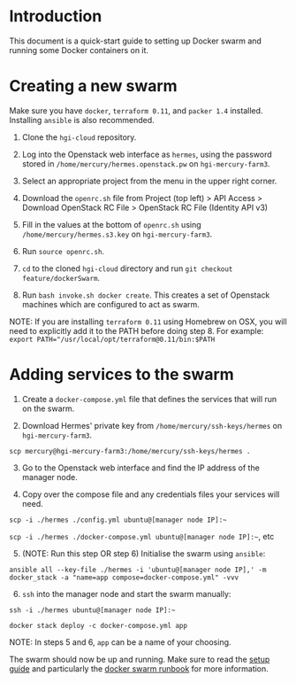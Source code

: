 # Introduction

This document is a quick-start guide to setting up Docker swarm and running some Docker containers on it.

# Creating a new swarm

Make sure you have `docker`, `terraform 0.11`, and `packer 1.4` installed. Installing `ansible` is also recommended. 

1. Clone the `hgi-cloud` repository. 

2. Log into the Openstack web interface as `hermes`, using the password stored in `/home/mercury/hermes.openstack.pw` on `hgi-mercury-farm3`.

3. Select an appropriate project from the menu in the upper right corner.

4. Download the `openrc.sh` file from Project (top left) > API Access > Download OpenStack RC File > OpenStack RC File (Identity API v3)

5. Fill in the values at the bottom of `openrc.sh` using `/home/mercury/hermes.s3.key` on `hgi-mercury-farm3`.

6. Run `source openrc.sh`.

7. `cd` to the cloned `hgi-cloud` directory and run `git checkout feature/dockerSwarm`.

8. Run `bash invoke.sh docker create`. This creates a set of Openstack machines which are configured to act as swarm. 

NOTE: If you are installing `terraform 0.11` using Homebrew on OSX, you will need to explicitly add it to the PATH before doing step 8. For example: `export PATH="/usr/local/opt/terraform@0.11/bin:$PATH`

# Adding services to the swarm

1. Create a `docker-compose.yml` file that defines the services that will run on the swarm.

2. Download Hermes' private key from `/home/mercury/ssh-keys/hermes` on `hgi-mercury-farm3`.

`scp mercury@hgi-mercury-farm3:/home/mercury/ssh-keys/hermes .`

3. Go to the Openstack web interface and find the IP address of the manager node.

4. Copy over the compose file and any credentials files your services will need.

`scp -i ./hermes ./config.yml ubuntu@[manager node IP]:~`

`scp -i ./hermes ./docker-compose.yml ubuntu@[manager node IP]:~`, etc

5. (NOTE: Run this step OR step 6) Initialise the swarm using `ansible`:

`ansible all --key-file ./hermes -i 'ubuntu@[manager node IP],' -m docker_stack -a "name=app compose=docker-compose.yml" -vvv`
	
6.  `ssh` into the manager node and start the swarm manually:

`ssh -i ./hermes ubuntu@[manager node IP]:~` 

`docker stack deploy -c docker-compose.yml app`

NOTE: In steps 5 and 6, `app` can be a name of your choosing.

The swarm should now be up and running. Make sure to read the [setup guide](https://github.com/wtsi-hgi/hgi-cloud/blob/feature/dockerSwarm/docs/setup.md) and particularly the [docker swarm runbook](https://github.com/wtsi-hgi/hgi-cloud/blob/feature/dockerSwarm/docs/runbook_docker_swarm.md) for more information.
